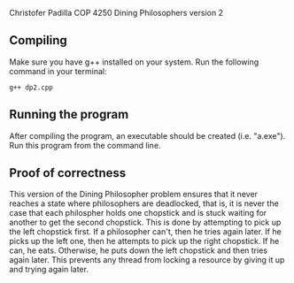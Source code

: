 Christofer Padilla
COP 4250
Dining Philosophers version 2

## Compiling

Make sure you have g++ installed on your system. Run the following command in your terminal:

```
g++ dp2.cpp
```

## Running the program

After compiling the program, an executable should be created (i.e. "a.exe"). Run this program from the command line.

## Proof of correctness

This version of the Dining Philosopher problem ensures that it never reaches a state where philosophers are deadlocked, that is, it is never the case that each philospher holds one chopstick and is stuck waiting for another to get the second chopstick. This is done by attempting to pick up the left chopstick first. If a philosopher can't, then he tries again later. If he picks up the left one, then he attempts to pick up the right chopstick. If he can, he eats. Otherwise, he puts down the left chopstick and then tries again later. This prevents any thread from locking a resource by giving it up and trying again later.
